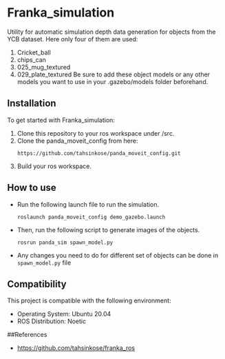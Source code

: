 # Franka_simulation
Utility for automatic simulation depth data generation for objects from the YCB dataset.
Here only four of them are used:
1. Cricket_ball
2. chips_can
3. 025_mug_textured
4. 029_plate_textured
Be sure to add these object models or any other models you want to use in your .gazebo/models folder beforehand.

## Installation

To get started with Franka_simulation:

1. Clone this repository to your ros workspace under /src.
2. Clone the panda_moveit_config from here:
   ```
   https://github.com/tahsinkose/panda_moveit_config.git
   ```
3. Build your ros workspace.

## How to use
- Run the following launch file to run the simulation.
  ```
  roslaunch panda_moveit_config demo_gazebo.launch
  ```
- Then, run the following script to generate images of the objects.
  ```
  rosrun panda_sim spawn_model.py
  ```
- Any changes you need to do for different set of objects can be done in ```spawn_model.py``` file
  
## Compatibility

This project is compatible with the following environment:

- Operating System: Ubuntu 20.04
- ROS Distribution: Noetic

##References
- https://github.com/tahsinkose/franka_ros



